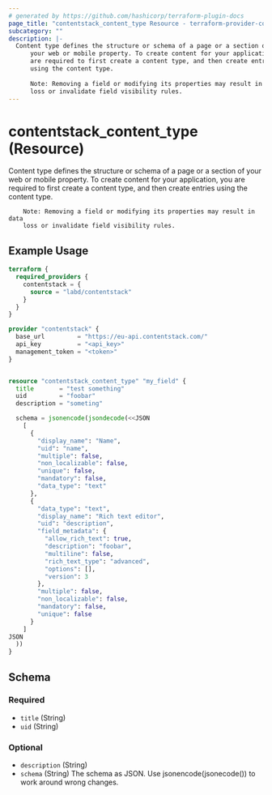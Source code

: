```yaml
---
# generated by https://github.com/hashicorp/terraform-plugin-docs
page_title: "contentstack_content_type Resource - terraform-provider-contentstack"
subcategory: ""
description: |-
  Content type defines the structure or schema of a page or a section of
      your web or mobile property. To create content for your application, you
      are required to first create a content type, and then create entries
      using the content type.
  
      Note: Removing a field or modifying its properties may result in data
      loss or invalidate field visibility rules.
---
```


# contentstack_content_type (Resource)

Content type defines the structure or schema of a page or a section of
		your web or mobile property. To create content for your application, you
		are required to first create a content type, and then create entries
		using the content type.

		Note: Removing a field or modifying its properties may result in data
		loss or invalidate field visibility rules.

## Example Usage

```terraform
terraform {
  required_providers {
    contentstack = {
      source = "labd/contentstack"
    }
  }
}

provider "contentstack" {
  base_url         = "https://eu-api.contentstack.com/"
  api_key          = "<api_key>"
  management_token = "<token>"
}


resource "contentstack_content_type" "my_field" {
  title       = "test something"
  uid         = "foobar"
  description = "someting"

  schema = jsonencode(jsondecode(<<JSON
    [
      {
        "display_name": "Name",
        "uid": "name",
        "multiple": false,
        "non_localizable": false,
        "unique": false,
        "mandatory": false,
        "data_type": "text"
      },
      {
        "data_type": "text",
        "display_name": "Rich text editor",
        "uid": "description",
        "field_metadata": {
          "allow_rich_text": true,
          "description": "foobar",
          "multiline": false,
          "rich_text_type": "advanced",
          "options": [],
          "version": 3
        },
        "multiple": false,
        "non_localizable": false,
        "mandatory": false,
        "unique": false
      }
    ]
JSON
  ))
}
```

<!-- schema generated by tfplugindocs -->
## Schema

### Required

- `title` (String)
- `uid` (String)

### Optional

- `description` (String)
- `schema` (String) The schema as JSON. Use jsonencode(jsonecode(<schema>)) to work around wrong changes.


